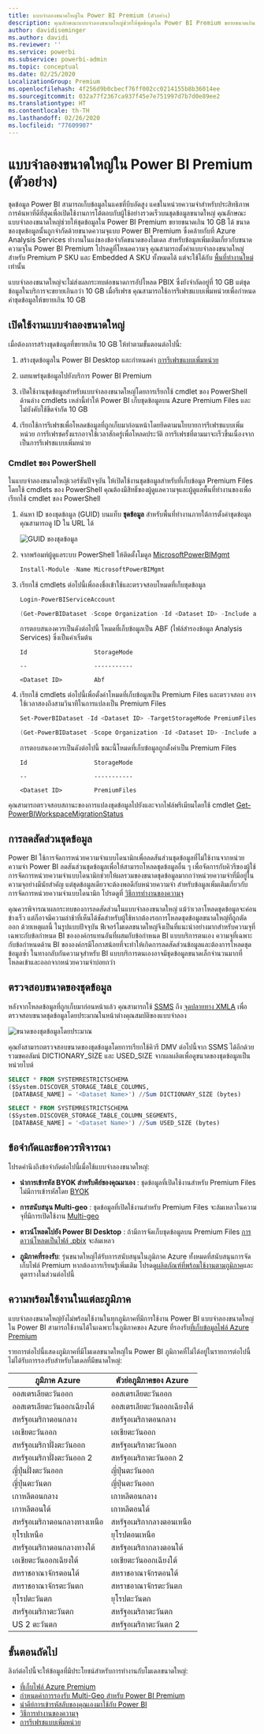 ```yaml
---
title: แบบจำลองขนาดใหญ่ใน Power BI Premium (ตัวอย่าง)
description: คุณลักษณะแบบจำลองขนาดใหญ่ช่วยให้ชุดข้อมูลใน Power BI Premium ขยายขนาดเกิน 10 GB ได้
author: davidiseminger
ms.author: davidi
ms.reviewer: ''
ms.service: powerbi
ms.subservice: powerbi-admin
ms.topic: conceptual
ms.date: 02/25/2020
LocalizationGroup: Premium
ms.openlocfilehash: 4f256d9b0cbecf76ff002cc0214155b8b36014ee
ms.sourcegitcommit: 032a77f2367ca937f45e7e751997d7b7d0e89ee2
ms.translationtype: HT
ms.contentlocale: th-TH
ms.lasthandoff: 02/26/2020
ms.locfileid: "77609907"
---
```

# <a name="large-models-in-power-bi-premium-preview"></a>แบบจำลองขนาดใหญ่ใน Power BI Premium (ตัวอย่าง)

ชุดข้อมูล Power BI สามารถเก็บข้อมูลในแคชที่บีบอัดสูง แคชในหน่วยความจำสำหรับประสิทธิภาพการค้นหาที่ดีที่สุดเพื่อเปิดใช้งานการโต้ตอบกับผู้ใช้อย่างรวดเร็วบนชุดข้อมูลขนาดใหญ่ คุณลักษณะแบบจำลองขนาดใหญ่ช่วยให้ชุดข้อมูลใน Power BI Premium ขยายขนาดเกิน 10 GB ได้ ขนาดของชุดข้อมูลนั้นถูกจำกัดด้วยขนาดความจุแบบ Power BI Premium ซึ่งคล้ายกับที่ Azure Analysis Services ทำงานในแง่ของข้อจำกัดขนาดของโมเดล สำหรับข้อมูลเพิ่มเติมเกี่ยวกับขนาดความจุใน Power BI Premium โปรดดูที่โหนดความจุ คุณสามารถตั้งค่าแบบจำลองขนาดใหญ่สำหรับ Premium P SKU และ Embedded A SKU ทั้งหมดได้ แต่จะใช้ได้กับ [พื้นที่ทำงานใหม่](service-create-the-new-workspaces.md) เท่านั้น

แบบจำลองขนาดใหญ่จะไม่ส่งผลกระทบต่อขนาดการอัปโหลด PBIX ซึ่งยังจำกัดอยู่ที่ 10 GB แต่ชุดข้อมูลในบริการจะขยายเกินกว่า 10 GB เมื่อรีเฟรช คุณสามารถใช้การรีเฟรชแบบเพิ่มหน่วยเพื่อกำหนดค่าชุดข้อมูลให้ขยายเกิน 10 GB

## <a name="enable-large-models"></a>เปิดใช้งานแบบจำลองขนาดใหญ่

เมื่อต้องการสร้างชุดข้อมูลที่ขยายเกิน 10 GB ให้ทำตามขั้นตอนต่อไปนี้:

1. สร้างชุดข้อมูลใน Power BI Desktop และกำหนดค่า [การรีเฟรชแบบเพิ่มหน่วย](service-premium-incremental-refresh.md)

1. เผยแพร่ชุดข้อมูลไปยังบริการ Power BI Premium

1. เปิดใช้งานชุดข้อมูลสำหรับแบบจำลองขนาดใหญ่โดยการเรียกใช้ cmdlet ของ PowerShell ด้านล่าง cmdlets เหล่านี้ทำให้ Power BI เก็บชุดข้อมูลบน Azure Premium Files และไม่บังคับใช้ขีดจำกัด 10 GB

1. เรียกใช้การรีเฟรชเพื่อโหลดข้อมูลที่ถูกเก็บมาก่อนหน้าโดยยึดตามนโยบายการรีเฟรชแบบเพิ่มหน่วย การรีเฟรชครั้งแรกอาจใช้เวลาสักครู่เพื่อโหลดประวัติ การรีเฟรชที่ตามมาจะเร็วขึ้นเนื่องจากเป็นการรีเฟรชแบบเพิ่มหน่วย

### <a name="powershell-cmdlets"></a>Cmdlet ของ PowerShell

ในแบบจำลองขนาดใหญ่เวอร์ชันปัจจุบัน ให้เปิดใช้งานชุดข้อมูลสำหรับที่เก็บข้อมูล Premium Files โดยใช้ cmdlets ของ PowerShell คุณต้องมีสิทธิ์ของผู้ดูแลความจุและผู้ดูแลพื้นที่ทำงานของเพื่อเรียกใช้ cmdlet ของ PowerShell

1. ค้นหา ID ของชุดข้อมูล (GUID) บนแท็บ **ชุดข้อมูล** สำหรับพื้นที่ทำงานภายใต้การตั้งค่าชุดข้อมูล คุณสามารถดู ID ใน URL ได้

    ![GUID ของชุดข้อมูล](media/service-premium-large-models/dataset-guid.png)

1. จากพร้อมท์ผู้ดูแลระบบ PowerShell ให้ติดตั้งโมดูล [MicrosoftPowerBIMgmt](/powershell/module/microsoftpowerbimgmt.data/)

    ```powershell
    Install-Module -Name MicrosoftPowerBIMgmt
    ```

1. เรียกใช้ cmdlets ต่อไปนี้เพื่อลงชื่อเข้าใช้และตรวจสอบโหมดที่เก็บชุดข้อมูล

    ```powershell
    Login-PowerBIServiceAccount

    (Get-PowerBIDataset -Scope Organization -Id <Dataset ID> -Include actualStorage).ActualStorage
    ```

    การตอบสนองควรเป็นดังต่อไปนี้ โหมดที่เก็บข้อมูลเป็น ABF (ไฟล์สำรองข้อมูล Analysis Services) ซึ่งเป็นค่าเริ่มต้น

    ```
    Id                   StorageMode

    --                   -----------

    <Dataset ID>         Abf
    ```

1. เรียกใช้ cmdlets ต่อไปนี้เพื่อตั้งค่าโหมดที่เก็บข้อมูลเป็น Premium Files และตรวจสอบ อาจใช้เวลาสองถึงสามวินาทีในการแปลงเป็น Premium Files

    ```powershell
    Set-PowerBIDataset -Id <Dataset ID> -TargetStorageMode PremiumFiles

    (Get-PowerBIDataset -Scope Organization -Id <Dataset ID> -Include actualStorage).ActualStorage
    ```

    การตอบสนองควรเป็นดังต่อไปนี้ ขณะนี้โหมดที่เก็บข้อมูลถูกตั้งค่าเป็น Premium Files

    ```
    Id                   StorageMode
    
    --                   -----------
    
    <Dataset ID>         PremiumFiles
    ```

คุณสามารถตรวจสอบสถานะของการแปลงชุดข้อมูลไปยังและจากไฟล์พรีเมียมโดยใช้ cmdlet [Get-PowerBIWorkspaceMigrationStatus](/powershell/module/microsoftpowerbimgmt.workspaces/get-powerbiworkspacemigrationstatus)

## <a name="dataset-eviction"></a>การลดสัดส่วนชุดข้อมูล

Power BI ใช้การจัดการหน่วยความจำแบบไดนามิกเพื่อลดสันส่วนชุดข้อมูลที่ไม่ใช้งานจากหน่วยความจำ Power BI ลดสันส่วนชุดข้อมูลเพื่อให้สามารถโหลดชุดข้อมูลอื่น ๆ เพื่อจัดการกับคิวรีของผู้ใช้ การจัดการหน่วยความจำแบบไดนามิกช่วยให้ผลรวมของขนาดชุดข้อมูลมากกว่าหน่วยความจำที่มีอยู่ในความจุอย่างมีนัยสำคัญ แต่ชุดข้อมูลเดียวจะต้องพอดีกับหน่วยความจำ สำหรับข้อมูลเพิ่มเติมเกี่ยวกับการจัดการหน่วยความจำแบบไดนามิก โปรดดูที่ [วิธีการทำงานของความจุ](service-premium-what-is.md#how-capacities-function)

คุณควรพิจารณาผลกระทบของการลดสัดส่วนในแบบจำลองขนาดใหญ่ แม้ว่าเวลาโหลดชุดข้อมูลจะค่อนข้างเร็ว แต่ก็อาจมีความล่าช้าที่เห็นได้ชัดสำหรับผู้ใช้หากต้องรอการโหลดชุดข้อมูลขนาดใหญ่ที่ถูกตัดออก ด้วยเหตุผลนี้ ในรูปแบบปัจจุบัน ฟีเจอร์โมเดลขนาดใหญ่จึงเป็นที่แนะนำอย่างมากสำหรับความจุที่เฉพาะกับข้อกำหนด BI ขององค์กรแทนอันที่ผสมกับข้อกำหนด BI แบบบริการตนเอง ความจุที่เฉพาะกับข้อกำหนดด้าน BI ขององค์กรมีโอกาสน้อยที่จะทำให้เกิดการลดสัดส่วนข้อมูลและต้องการโหลดชุดข้อมูลซ้ำ ในทางกลับกันความจุสำหรับ BI แบบบริการตนเองอาจมีชุดข้อมูลขนาดเล็กจำนวนมากที่โหลดเข้าและออกจากหน่วยความจำบ่อยกว่า

## <a name="checking-dataset-size"></a>ตรวจสอบขนาดของชุดข้อมูล

หลังจากโหลดข้อมูลที่ถูกเก็บมาก่อนหน้าแล้ว คุณสามารถใช้ [SSMS](https://docs.microsoft.com/sql/ssms/download-sql-server-management-studio-ssms) ถึง [จุดปลายทาง XMLA](service-premium-connect-tools.md) เพื่อตรวจสอบขนาดชุดข้อมูลโดยประมาณในหน้าต่างคุณสมบัติของแบบจำลอง

![ขนาดของชุดข้อมูลโดยประมาณ](media/service-premium-large-models/estimated-dataset-size.png)

คุณยังสามารถตรวจสอบขนาดของชุดข้อมูลโดยการเรียกใช้คิวรี DMV ต่อไปนี้จาก SSMS ได้อีกด้วย รวมขคอลัมน์ DICTIONARY\_SIZE และ USED\_SIZE จากผลผลิตเพื่อดูขนาดของชุดข้อมูลเป็นหน่วยไบต์

```sql
SELECT * FROM SYSTEMRESTRICTSCHEMA
($System.DISCOVER_STORAGE_TABLE_COLUMNS,
 [DATABASE_NAME] = '<Dataset Name>') //Sum DICTIONARY_SIZE (bytes)

SELECT * FROM SYSTEMRESTRICTSCHEMA
($System.DISCOVER_STORAGE_TABLE_COLUMN_SEGMENTS,
 [DATABASE_NAME] = '<Dataset Name>') //Sum USED_SIZE (bytes)
```

## <a name="limitations-and-considerations"></a>ข้อจำกัดและข้อควรพิจารณา

โปรดคำนึงถึงข้อจำกัดต่อไปนี้เมื่อใช้แบบจำลองขนาดใหญ่:

- **นำการเข้ารหัส BYOK สำหรับคีย์ของคุณมาเอง** : ชุดข้อมูลที่เปิดใช้งานสำหรับ Premium Files ไม่มีการเข้ารหัสโดย [BYOK](service-encryption-byok.md)
- **การสนับสนุน Multi-geo** : ชุดข้อมูลที่เปิดใช้งานสำหรับ Premium Files จะล้มเหลวในความจุที่มีการเปิดใช้งาน [Multi-geo](service-admin-premium-multi-geo.md)

- **ดาวน์โหลดไปยัง Power BI Desktop** : ถ้ามีการจัดเก็บชุดข้อมูลบน Premium Files [การดาวน์โหลดเป็นไฟล์ .pbix](service-export-to-pbix.md) จะล้มเหลว
- **ภูมิภาคที่รองรับ**: รุ่นขนาดใหญ่ได้รับการสนับสนุนในภูมิภาค Azure ทั้งหมดที่สนับสนุนการจัดเก็บไฟล์ Premium หากต้องการเรียนรู้เพิ่มเติม โปรดดู[ผลิตภัณฑ์ที่พร้อมใช้งานตามภูมิภาค](https://azure.microsoft.com/global-infrastructure/services/?products=storage)และดูตารางในส่วนต่อไปนี้


## <a name="availability-in-regions"></a>ความพร้อมใช้งานในแต่ละภูมิภาค

แบบจำลองขนาดใหญ่ยังไม่พร้อมใช้งานในทุกภูมิภาคที่มีการใช้งาน Power BI แบบจำลองขนาดใหญ่ใน Power BI สามารถใช้งานได้ในเฉพาะในภูมิภาคของ Azure ที่รองรับ[ที่เก็บข้อมูลไฟล์ Azure Premium](https://docs.microsoft.com/azure/storage/files/storage-files-planning#file-share-performance-tiers)

รายการต่อไปนี้แสดงภูมิภาคที่มีโมเดลขนาดใหญ่ใน Power BI ภูมิภาคที่ไม่ได้อยู่ในรายการต่อไปนี้ไม่ได้รับการรองรับสำหรับโมเดลที่มีขนาดใหญ่:


|ภูมิภาค Azure  |ตัวย่อภูมิภาคของ Azure  |
|---------|---------|
|ออสเตรเลียตะวันออก     | ออสเตรเลียตะวันออก        |
|ออสเตรเลียตะวันออกเฉียงใต้     | ออสเตรเลียตะวันออกเฉียงใต้        |
|สหรัฐอเมริกาตอนกลาง     | สหรัฐอเมริกาตอนกลาง        |
|เอเชียตะวันออก     | เอเชียตะวันออก        |
|สหรัฐอเมริกาฝั่งตะวันออก     | สหรัฐอเมริกาตะวันออก        |
|สหรัฐอเมริกาฝั่งตะวันออก 2     | สหรัฐอเมริกาตะวันออก 2        |
|ญี่ปุ่นฝั่งตะวันออก     | ญี่ปุ่นตะวันออก        |
|ญี่ปุ่นตะวันตก     | ญี่ปุ่นตะวันออก        |
|เกาหลีตอนกลาง     | เกาหลีตอนกลาง        |
|เกาหลีตอนใต้     | เกาหลีตอนใต้        |
|สหรัฐอเมริกาตอนกลางทางเหนือ     | สหรัฐอเมริกากลางตอนเหนือ        |
|ยุโรปเหนือ     | ยุโรปตอนเหนือ        |
|สหรัฐอเมริกาตอนกลางทางใต้     | สหรัฐอเมริกากลางตอนใต้        |
|เอเชียตะวันออกเฉียงใต้     | เอเชียตะวันออกเฉียงใต้        |
|สหราชอาณาจักรตอนใต้     | สหราชอาณาจักรตอนใต้        |
|สหราชอาณาจักรตะวันตก     | สหราชอาณาจักรตะวันตก        |
|ยุโรปตะวันตก     | ยุโรปตะวันตก        |
|สหรัฐอเมริกาตะวันตก     | สหรัฐอเมริกาตะวันตก        |
|US 2 ตะวันตก     | สหรัฐอเมริกาตะวันตก 2        |



## <a name="next-steps"></a>ขั้นตอนถัดไป

ลิงก์ต่อไปนี้จะให้ข้อมูลที่มีประโยชน์สำหรับการทำงานกับโมเดลขนาดใหญ่:

* [ที่เก็บไฟล์ Azure Premium](https://docs.microsoft.com/azure/storage/files/storage-files-planning#file-share-performance-tiers)
* [กำหนดค่าการรองรับ Multi-Geo สำหรับ Power BI Premium](service-admin-premium-multi-geo.md)
* [นำคีย์การเข้ารหัสลับของคุณเองมาใช้กับ Power BI](service-encryption-byok.md)
* [วิธีการทำงานของความจุ](service-premium-what-is.md#how-capacities-function)
* [การรีเฟรชแบบเพิ่มหน่วย](service-premium-incremental-refresh.md)
